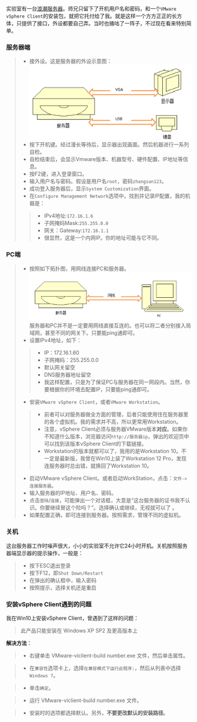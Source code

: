 实验室有一台[浪潮服务器](http://www.inspur.com/lcjtww/443012/444624/447247/444653/450233/458433/index.html)。师兄只留下了开机用户名和密码，和一个`VMware vSphere Client`的安装包，就把它托付给了我。就是这样一个方方正正的长方体，只提供了接口，外设都要自己弄。当时也捅咕了一阵子，不过现在看来特别简单。  

### 服务器端
> - 接外设。这是服务器的外设示意图：  
![pic1](img/VMware_Inspur/1.png)  
> - 按下开机键。经过漫长等待后，显示器出现画面。然后机器进行一系列自检。  
> - 自检结束后，会显示Vmware版本、机器型号、硬件配置、IP地址等信息。 
> - 按F2键，进入登录窗口。  
> - 输入用户名与密码。假设是用户名`root`，密码`zhangsan123`。  
> - 成功登入服务器后，显示`System Customization`界面。  
> - 在`Configure Management Network`选项中，找到并记录IP配置，我的机器是： 
> > - IPv4地址:`172.16.1.6`  
> > - 子网掩码Mask:`255.255.0.0`  
> > - 网关：Gateway:`172.16.1.1`  
> > - 很显然，这是一个内网IP。你的地址可能与它不同。

### PC端
> - 按照如下拓扑图，用网线连接PC和服务器。  
![pic2](img/VMware_Inspur/2.png)  
服务器和PC并不是一定要用网线直接互连的。也可以将二者分别接入局域网，甚至不同的网关下。只要能ping通即可。
> - 设置IPv4地址，如下：
> > - IP：172.16.1.60
> > - 子网掩码：255.255.0.0  
> > - 默认网关留空
> > - DNS服务器地址留空
> > - 我这样配置，只是为了保证PC与服务器在同一网段内。当然，你要根据你的环境去配置IP，只要能ping通即可。  
> - 安装`VMware vSphere Client`，或者`VMware Workstation`。
> > - 前者可以对服务器做全方面的管理，后者只能使用住在服务器里的各个虚拟机。我的需求并不高，所以更常用Workstation。  
> > - 注意，vSphere Client必须与服务器VMware版本**对应**。如果你不知道什么版本，浏览器访问`http://服务器ip`，弹出的欢迎页中可以找到该版本vSphere Client的下载链接。  
> > - Workstation的版本就都可以了，我用的是Workstation 10。不一定是最新版，我曾在Win10上装了Workstation 12 Pro，发现连服务器时总出错，就换回了Workstation 10。  
> - 启动VMware vSphere Client。或者启动WorkStation，点击：`文件->连接服务器`。 
> - 输入服务器的IP地址、用户名、密码。  
> - 点击`登陆`/`连接`，可能弹出一个对话框，大意是“这台服务器的证书我不认识。你要继续冒这个险吗？”。选择确认或继续，无视就可以了  。
> - 如果配置正确，即可连接到服务器。按照需求，管理不同的虚拟机。

### 关机  
这台服务器工作时噪声很大，小小的实验室不允许它24小时开机。关机按照服务器端显示器的提示操作，一般是：  
> - 按下ESC退出登录  
> - 按下F12，即`Shut Down/Restart`  
> - 在弹出的确认框中，输入密码  
> - 按照提示，选择关机还是重启  

### 安装vSphere Client遇到的问题
我在Win10上安装vSphere Client，曾遇到了这样的问题：
>此产品只能安装在 Windows XP SP2 及更高版本上

**解决方法**：

> - 右键单击 VMware-viclient-build number.exe 文件，然后单击属性。 

> - 在`兼容性`选项卡上，选择`在兼容模式下运行此程序:`，然后从列表中选择 `Windows 7`。 

> - 单击`确定`。 

> - 运行 VMware-viclient-build number.exe 文件。

> - 安装时的选项都选择默认。另外，**不要更改默认的安装路径**。